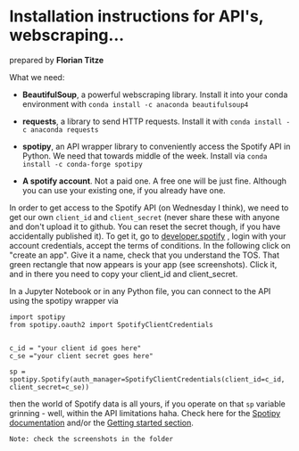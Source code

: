 # Installation instructions for API's, webscraping...
prepared by **Florian Titze**

What we need:

- **BeautifulSoup**, a powerful webscraping library. Install it into your conda environment with ```conda install -c anaconda beautifulsoup4```

- **requests**, a library to send HTTP requests. Install it with ```conda install -c anaconda requests```

- **spotipy**, an API wrapper library to conveniently access the Spotify API in Python. We need that towards middle of the week. Install via ```conda install -c conda-forge spotipy```

- **A spotify account**. Not a paid one. A free one will be just fine. Although you can use your existing one, if you already have one.

In order to get access to the Spotify API (on Wednesday I think), we need to get our own ```client_id``` and ```client_secret``` (never share these with anyone and don't upload it to github. You can reset the secret though, if you have accidentally published it). To get it, go to [developer.spotify](https://developer.spotify.com/dashboard/login) , login with your account credentials, accept the terms of conditions. In the following click on "create an app". Give it a name, check that you understand the TOS. That green rectangle that now appears is your app (see screenshots). Click it, and in there you need to copy your client_id and client_secret.

In a Jupyter Notebook or in any Python file, you can connect to the API using the spotipy wrapper via

```
import spotipy
from spotipy.oauth2 import SpotifyClientCredentials


c_id = "your client id goes here"
c_se ="your client secret goes here"

sp = spotipy.Spotify(auth_manager=SpotifyClientCredentials(client_id=c_id, client_secret=c_se))
```

then the world of Spotify data is all yours, if you operate on that ```sp``` variable grinning - well, within the API limitations haha.
Check here for the [Spotipy documentation](https://spotipy.readthedocs.io/en/2.19.0/#module-spotipy.client) and/or the [Getting started section](https://spotipy.readthedocs.io/en/2.19.0/#getting-started).

```Note: check the screenshots in the folder```
